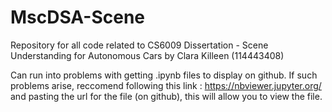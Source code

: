 # MscDSA-Scene
Repository for all code related to CS6009 Dissertation - Scene Understanding for Autonomous Cars by Clara Killeen (114443408)

Can run into problems with getting .ipynb files to display on github. If such problems arise, reccomend following this link : https://nbviewer.jupyter.org/ and pasting the url for the file (on github), this will allow you to view the file. 


